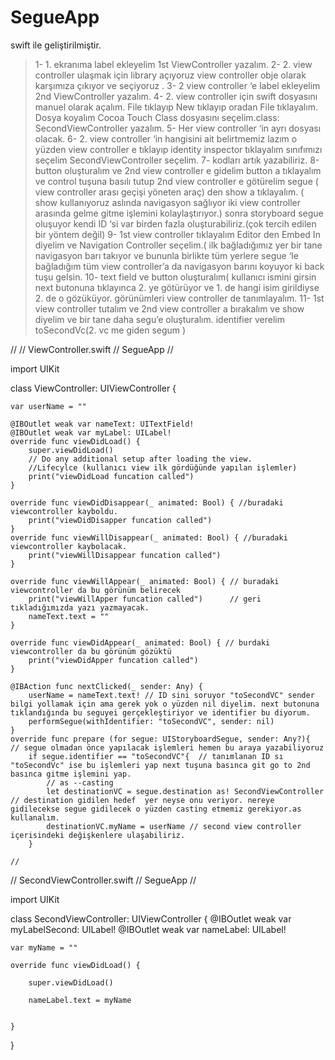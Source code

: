 # SegueApp
swift ile geliştirilmiştir.
> 1- 1. ekranıma label ekleyelim 1st ViewController yazalım.
2- 2. view controller ulaşmak için library açıyoruz view controller obje olarak karşımıza çıkıyor ve seçiyoruz .
3- 2 view controller ‘e label ekleyelim 2nd ViewController yazalım.
4- 2. view controller için swift dosyasını manuel olarak açalım. File tıklayıp New tıklayıp oradan File tıklayalım. Dosya koyalım Cocoa Touch Class dosyasını seçelim.class: SecondViewController yazalım.
5- Her view controller ‘in ayrı dosyası olacak.
6- 2. view controller ‘in hangisini ait belirtmemiz lazım o yüzden view controller e tıklayıp  identity inspector tıklayalım sınıfımızı seçelim SecondViewController seçelim.
7- kodları artık yazabiliriz.
8-button oluşturalım ve 2nd view controller e gidelim button a tıklayalım ve control tuşuna basılı tutup 2nd view controller e götürelim segue ( view controller arası geçişi yöneten araç) den show a tıklayalım. ( show kullanıyoruz aslında navigasyon sağlıyor iki  view controller arasında gelme gitme işlemini kolaylaştırıyor.) sonra storyboard segue oluşuyor kendi ID ‘si var birden fazla oluşturabiliriz.(çok tercih edilen bir yöntem değil)
9- 1st view controller tıklayalım Editor den Embed In diyelim ve Navigation Controller seçelim.( ilk bağladığımız yer bir tane navigasyon barı takıyor ve bununla birlikte tüm yerlere segue ‘le bağladığım tüm view controller’a da navigasyon barını koyuyor ki back tuşu gelsin.
10- text field ve button oluşturalım( kullanıcı ismini girsin next butonuna tıklayınca 2. ye götürüyor ve 1. de  hangi isim girildiyse 2. de o gözüküyor.
görünümleri view controller de tanımlayalım.
11- 1st view controller tutalım ve 2nd view controller a bırakalım ve  show diyelim ve bir tane daha segu’e oluşturalım. identifier verelim toSecondVc(2. vc me giden segum )
>
//
//  ViewController.swift
//  SegueApp
//

import UIKit

class ViewController: UIViewController {
    
    var userName = ""

    @IBOutlet weak var nameText: UITextField!
    @IBOutlet weak var myLabel: UILabel!
    override func viewDidLoad() {
        super.viewDidLoad()
        // Do any additional setup after loading the view.
        //Lifecylce (kullanıcı view ilk gördüğünde yapılan işlemler)
        print("viewDidLoad funcation called")
    }
    
    override func viewDidDisappear(_ animated: Bool) { //buradaki viewcontroller kayboldu.
        print("viewDidDisapper funcation called")
    }
    override func viewWillDisappear(_ animated: Bool) { //buradaki viewcontroller kaybolacak.
        print("viewWillDisappear funcation called")
    }
    
    override func viewWillAppear(_ animated: Bool) { // buradaki viewcontroller da bu görünüm belirecek
        print("viewWillApper funcation called")      // geri tıkladığımızda yazı yazmayacak.
        nameText.text = ""
    }
    
    override func viewDidAppear(_ animated: Bool) { // burdaki viewcontroller da bu görünüm gözüktü
        print("viewDidApper funcation called")
    }

    @IBAction func nextClicked(_ sender: Any) {
        userName = nameText.text! // ID sini soruyor "toSecondVC" sender bilgi yollamak için ama gerek yok o yüzden nil diyelim. next butonuna tıklandığında bu seguyei gerçekleştiriyor ve identifier bu diyorum.
        performSegue(withIdentifier: "toSecondVC", sender: nil)
    }
    override func prepare (for segue: UIStoryboardSegue, sender: Any?){  // segue olmadan önce yapılacak işlemleri hemen bu araya yazabiliyoruz
        if segue.identifier == "toSecondVC"{  // tanımlanan ID sı "toSecondVc" ise bu işlemleri yap next tuşuna basınca git go to 2nd basınca gitme işlemini yap.
            // as --casting
            let destinationVC = segue.destination as! SecondViewController // destination gidilen hedef  yer neyse onu veriyor. nereye gidilecekse segue gidilecek o yüzden casting etmemiz gerekiyor.as kullanalım.
            destinationVC.myName = userName // second view controller içerisindeki değişkenlere ulaşabiliriz.
        }
        
    //
//  SecondViewController.swift
//  SegueApp
//

import UIKit

class SecondViewController: UIViewController {
    @IBOutlet weak var myLabelSecond: UILabel!
    @IBOutlet weak var nameLabel: UILabel!
    
    var myName = ""
    
    override func viewDidLoad() {
        
        super.viewDidLoad()
        
        nameLabel.text = myName
        
        
    }
}
